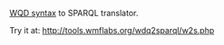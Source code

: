 [WQD syntax](https://wdq.wmflabs.org/api_documentation.html) to SPARQL translator.

Try it at: http://tools.wmflabs.org/wdq2sparql/w2s.php

